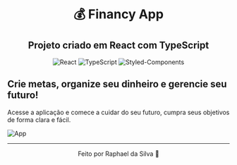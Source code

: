<div align="center">
  
# :moneybag: Financy App

## Projeto criado em React com TypeScript

  <img alt="React" src="https://img.shields.io/badge/React-20232A?style=for-the-badge&logo=react&logoColor=61DAFB">
  <img alt="TypeScript" src="https://img.shields.io/badge/TypeScript-007ACC?style=for-the-badge&logo=typescript&logoColor=white">
  <img alt="Styled-Components" src="https://img.shields.io/badge/styled--components-DB7093?style=for-the-badge&logo=styled-components&logoColor=white">

</div>

## Crie metas, organize seu dinheiro e gerencie seu futuro!

Acesse a aplicação e comece a cuidar do seu futuro, cumpra seus objetivos de forma clara e fácil.

![App](https://user-images.githubusercontent.com/66075182/218799910-511112a6-5875-4cd4-8fd3-574a940d2301.png)

---

<div align="center">
Feito por Raphael da Silva 🚀
</div>
